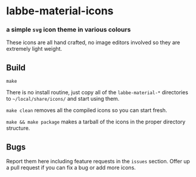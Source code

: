# labbe-material-icons

### a simple `svg` icon theme in various colours

These icons are all hand crafted, no image editors involved so they are
extremely light weight.

## Build

`make`

There is no install routine, just copy all of the `labbe-material-*`
directories to `~/local/share/icons/` and start using them.

`make clean` removes all the compiled icons so you can start fresh.

`make && make package` makes a tarball of the icons in the proper
directory structure.

## Bugs

Report them here including feature requests in the `issues` section.
Offer up a pull request if you can fix a bug or add more icons.
